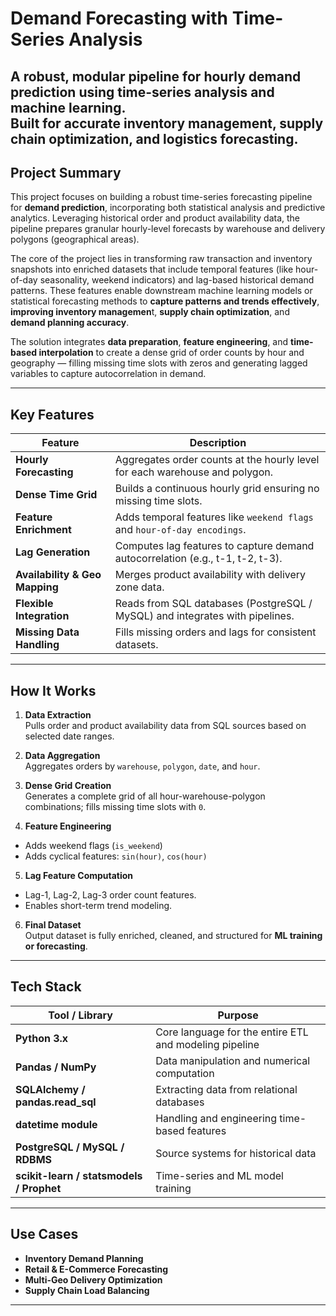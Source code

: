 # Demand Forecasting with Time-Series Analysis

A robust, modular pipeline for **hourly demand prediction** using time-series analysis and machine learning.  
Built for accurate **inventory management**, **supply chain optimization**, and **logistics forecasting**.
---

## Project Summary

This project focuses on building a robust time-series forecasting pipeline for **demand prediction**, incorporating both statistical analysis and predictive analytics. Leveraging historical order and product availability data, the pipeline prepares granular hourly-level forecasts by warehouse and delivery polygons (geographical areas).

The core of the project lies in transforming raw transaction and inventory snapshots into enriched datasets that include temporal features (like hour-of-day seasonality, weekend indicators) and lag-based historical demand patterns. These features enable downstream machine learning models or statistical forecasting methods to **capture patterns and trends effectively**, **improving inventory managemen**t, **supply chain optimization**, and **demand planning accuracy**.

The solution integrates **data preparation**, **feature engineering**, and **time-based interpolation** to create a dense grid of order counts by hour and geography — filling missing time slots with zeros and generating lagged variables to capture autocorrelation in demand.

---

## Key Features

| Feature   | Description |
|-----------|-------------|
| **Hourly Forecasting** | Aggregates order counts at the hourly level for each warehouse and polygon. |
| **Dense Time Grid** | Builds a continuous hourly grid ensuring no missing time slots. |
| **Feature Enrichment** | Adds temporal features like `weekend flags` and `hour-of-day encodings`. |
| **Lag Generation** | Computes lag features to capture demand autocorrelation (e.g., t-1, t-2, t-3). |
| **Availability & Geo Mapping** | Merges product availability with delivery zone data. |
| **Flexible Integration** | Reads from SQL databases (PostgreSQL / MySQL) and integrates with pipelines. |
| **Missing Data Handling** | Fills missing orders and lags for consistent datasets. |

---

## How It Works

1.  **Data Extraction**  
   Pulls order and product availability data from SQL sources based on selected date ranges.

2.  **Data Aggregation**  
   Aggregates orders by `warehouse`, `polygon`, `date`, and `hour`.

3.  **Dense Grid Creation**  
   Generates a complete grid of all hour-warehouse-polygon combinations; fills missing time slots with `0`.

4.  **Feature Engineering**  
   - Adds weekend flags (`is_weekend`)  
   - Adds cyclical features: `sin(hour)`, `cos(hour)`

5.  **Lag Feature Computation**  
   - Lag-1, Lag-2, Lag-3 order count features.
   - Enables short-term trend modeling.

6.  **Final Dataset**  
   Output dataset is fully enriched, cleaned, and structured for **ML training or forecasting**.

---

## Tech Stack

| Tool / Library | Purpose |
|----------------|---------|
| **Python 3.x** | Core language for the entire ETL and modeling pipeline |
| **Pandas / NumPy** | Data manipulation and numerical computation |
| **SQLAlchemy / pandas.read_sql** | Extracting data from relational databases |
| **datetime module** | Handling and engineering time-based features |
| **PostgreSQL / MySQL / RDBMS** | Source systems for historical data |
| **scikit-learn / statsmodels / Prophet** | Time-series and ML model training |

---

## Use Cases

- **Inventory Demand Planning**
- **Retail & E-Commerce Forecasting**
- **Multi-Geo Delivery Optimization**
- **Supply Chain Load Balancing**

---
